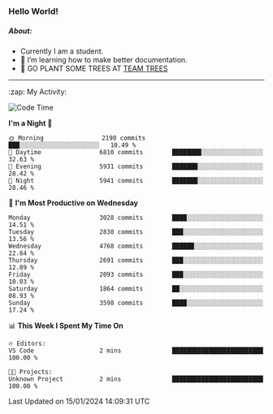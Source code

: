 ### Hello World!

##### About:
- Currently I am a student.
- 🌱 I’m learning how to make better documentation.
- 🌱 GO PLANT SOME TREES AT [TEAM TREES](https://teamtrees.org/)

---
  <summary>:zap: My Activity:</summary>
  
<!--START_SECTION:waka-->
![Code Time](http://img.shields.io/badge/Code%20Time-1%2C268%20hrs%2028%20mins-blue)

**I'm a Night 🦉** 

```text
🌞 Morning                2190 commits        ███░░░░░░░░░░░░░░░░░░░░░░   10.49 % 
🌆 Daytime                6810 commits        ████████░░░░░░░░░░░░░░░░░   32.63 % 
🌃 Evening                5931 commits        ███████░░░░░░░░░░░░░░░░░░   28.42 % 
🌙 Night                  5941 commits        ███████░░░░░░░░░░░░░░░░░░   28.46 % 
```
📅 **I'm Most Productive on Wednesday** 

```text
Monday                   3028 commits        ████░░░░░░░░░░░░░░░░░░░░░   14.51 % 
Tuesday                  2830 commits        ███░░░░░░░░░░░░░░░░░░░░░░   13.56 % 
Wednesday                4768 commits        ██████░░░░░░░░░░░░░░░░░░░   22.84 % 
Thursday                 2691 commits        ███░░░░░░░░░░░░░░░░░░░░░░   12.89 % 
Friday                   2093 commits        ███░░░░░░░░░░░░░░░░░░░░░░   10.03 % 
Saturday                 1864 commits        ██░░░░░░░░░░░░░░░░░░░░░░░   08.93 % 
Sunday                   3598 commits        ████░░░░░░░░░░░░░░░░░░░░░   17.24 % 
```


📊 **This Week I Spent My Time On** 

```text
🔥 Editors: 
VS Code                  2 mins              █████████████████████████   100.00 % 

🐱‍💻 Projects: 
Unknown Project          2 mins              █████████████████████████   100.00 % 
```


 Last Updated on 15/01/2024 14:09:31 UTC
<!--END_SECTION:waka-->
